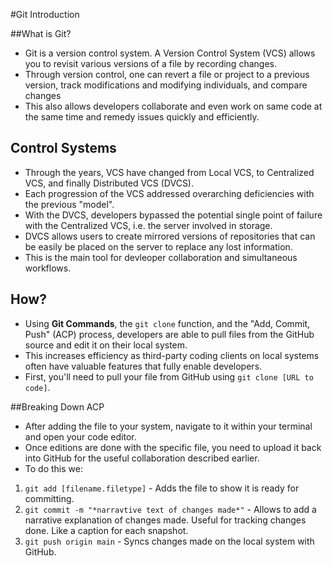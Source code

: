 #Git Introduction

##What is Git?

- Git is a version control system. A Version Control System (VCS) allows you to revisit various versions of a file by recording changes. 
- Through version control, one can revert a file or project to a previous version, track modifications and modifying individuals, and compare changes
- This also allows developers collaborate and even work on same code at the same time and remedy issues quickly and efficiently.

## Control Systems
- Through the years, VCS have changed from Local VCS, to Centralized VCS, and finally Distributed VCS (DVCS).
- Each progression of the VCS addressed overarching deficiencies with the previous "model".
- With the DVCS, developers bypassed the potential single point of failure with the Centralized VCS, i.e. the server involved in storage.
- DVCS allows users to create mirrored versions of repositories that can be easily be placed on the server to replace any lost information.
- This is the main tool for devleoper collaboration and simultaneous workflows.

## How?
- Using **Git Commands**, the `git clone` function, and the "Add, Commit, Push" (ACP) process, developers are able to pull files from the GitHub source and edit it on their local system.
- This increases efficiency as third-party coding clients on local systems often have valuable features that fully enable developers.
- First, you'll need to pull your file from GitHub using `git clone [URL to code]`.

##Breaking Down ACP
- After adding the file to your system, navigate to it within your terminal and open your code editor.
- Once editions are done with the specific file, you need to upload it back into GitHub for the useful collaboration described earlier.
- To do this we:
1. `git add [filename.filetype]` - Adds the file to show it is ready for committing.
2. `git commit -m "*narravtive text of changes made*"` - Allows to add a narrative explanation of changes made. Useful for tracking changes done. Like a caption for each snapshot.
3. `git push origin main` - Syncs changes made on the local system with GitHub.
